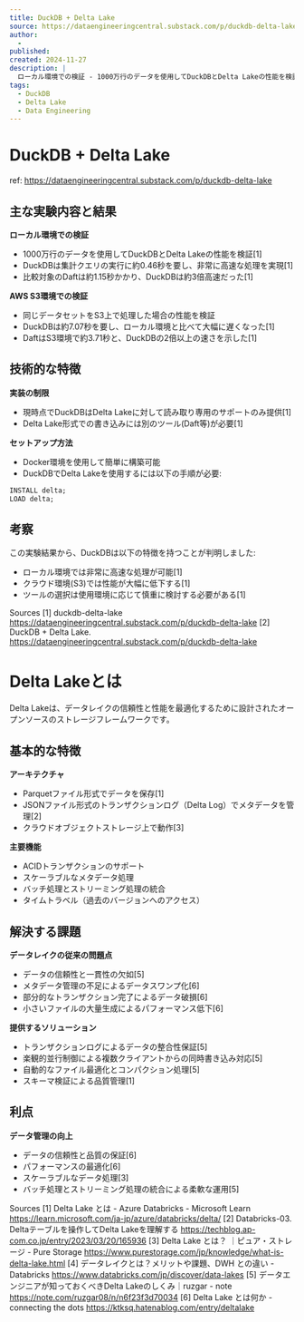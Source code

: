 ```yaml
---
title: DuckDB + Delta Lake
source: https://dataengineeringcentral.substack.com/p/duckdb-delta-lake
author:
  - 
published: 
created: 2024-11-27
description: |
  ローカル環境での検証 - 1000万行のデータを使用してDuckDBとDelta Lakeの性能を検証
tags:
  - DuckDB
  - Delta Lake
  - Data Engineering
---
```


# DuckDB + Delta Lake

ref: <https://dataengineeringcentral.substack.com/p/duckdb-delta-lake>

## 主な実験内容と結果

**ローカル環境での検証**

- 1000万行のデータを使用してDuckDBとDelta Lakeの性能を検証[1]
- DuckDBは集計クエリの実行に約0.46秒を要し、非常に高速な処理を実現[1]
- 比較対象のDaftは約1.15秒かかり、DuckDBは約3倍高速だった[1]

**AWS S3環境での検証**

- 同じデータセットをS3上で処理した場合の性能を検証
- DuckDBは約7.07秒を要し、ローカル環境と比べて大幅に遅くなった[1]
- DaftはS3環境で約3.71秒と、DuckDBの2倍以上の速さを示した[1]

## 技術的な特徴

**実装の制限**

- 現時点でDuckDBはDelta Lakeに対して読み取り専用のサポートのみ提供[1]
- Delta Lake形式での書き込みには別のツール(Daft等)が必要[1]

**セットアップ方法**

- Docker環境を使用して簡単に構築可能
- DuckDBでDelta Lakeを使用するには以下の手順が必要:

```sql
INSTALL delta;
LOAD delta;
```

## 考察

この実験結果から、DuckDBは以下の特徴を持つことが判明しました:

- ローカル環境では非常に高速な処理が可能[1]
- クラウド環境(S3)では性能が大幅に低下する[1]
- ツールの選択は使用環境に応じて慎重に検討する必要がある[1]

Sources
[1] duckdb-delta-lake <https://dataengineeringcentral.substack.com/p/duckdb-delta-lake>
[2] DuckDB + Delta Lake. <https://dataengineeringcentral.substack.com/p/duckdb-delta-lake>

# Delta Lakeとは

Delta Lakeは、データレイクの信頼性と性能を最適化するために設計されたオープンソースのストレージフレームワークです。

## 基本的な特徴

**アーキテクチャ**

- Parquetファイル形式でデータを保存[1]
- JSONファイル形式のトランザクションログ（Delta Log）でメタデータを管理[2]
- クラウドオブジェクトストレージ上で動作[3]

**主要機能**

- ACIDトランザクションのサポート
- スケーラブルなメタデータ処理
- バッチ処理とストリーミング処理の統合
- タイムトラベル（過去のバージョンへのアクセス）

## 解決する課題

**データレイクの従来の問題点**

- データの信頼性と一貫性の欠如[5]
- メタデータ管理の不足によるデータスワンプ化[6]
- 部分的なトランザクション完了によるデータ破損[6]
- 小さいファイルの大量生成によるパフォーマンス低下[6]

**提供するソリューション**

- トランザクションログによるデータの整合性保証[5]
- 楽観的並行制御による複数クライアントからの同時書き込み対応[5]
- 自動的なファイル最適化とコンパクション処理[5]
- スキーマ検証による品質管理[1]

## 利点

**データ管理の向上**

- データの信頼性と品質の保証[6]
- パフォーマンスの最適化[6]
- スケーラブルなデータ処理[3]
- バッチ処理とストリーミング処理の統合による柔軟な運用[5]

Sources
[1] Delta Lake とは - Azure Databricks - Microsoft Learn <https://learn.microsoft.com/ja-jp/azure/databricks/delta/>
[2] Databricks-03. Deltaテーブルを操作してDelta Lakeを理解する <https://techblog.ap-com.co.jp/entry/2023/03/20/165936>
[3] Delta Lake とは？ ｜ピュア・ストレージ - Pure Storage <https://www.purestorage.com/jp/knowledge/what-is-delta-lake.html>
[4] データレイクとは？メリットや課題、DWH との違い - Databricks <https://www.databricks.com/jp/discover/data-lakes>
[5] データエンジニアが知っておくべきDelta Lakeのしくみ｜ruzgar - note <https://note.com/ruzgar08/n/n6f23f3d70034>
[6] Delta Lake とは何か - connecting the dots <https://ktksq.hatenablog.com/entry/deltalake>
